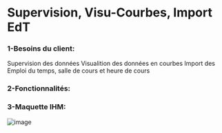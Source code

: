 # Supervision, Visu-Courbes, Import EdT
### 1-Besoins du client:  
  Supervision des données 
  Visualition des données en courbes 
  Import des Emploi du temps, salle de cours et heure de cours
  
### 2-Fonctionnalités:
  






### 3-Maquette IHM:


![image](https://user-images.githubusercontent.com/123626891/224353463-ee26173e-cb6e-4eae-9f1b-0f576f545a75.png)






